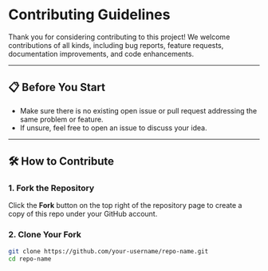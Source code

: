 # Contributing Guidelines

Thank you for considering contributing to this project! We welcome contributions of all kinds, including bug reports, feature requests, documentation improvements, and code enhancements.

---

## 📋 Before You Start

- Make sure there is no existing open issue or pull request addressing the same problem or feature.
- If unsure, feel free to open an issue to discuss your idea.

---

## 🛠️ How to Contribute

### 1. Fork the Repository

Click the **Fork** button on the top right of the repository page to create a copy of this repo under your GitHub account.

### 2. Clone Your Fork

```bash
git clone https://github.com/your-username/repo-name.git
cd repo-name
